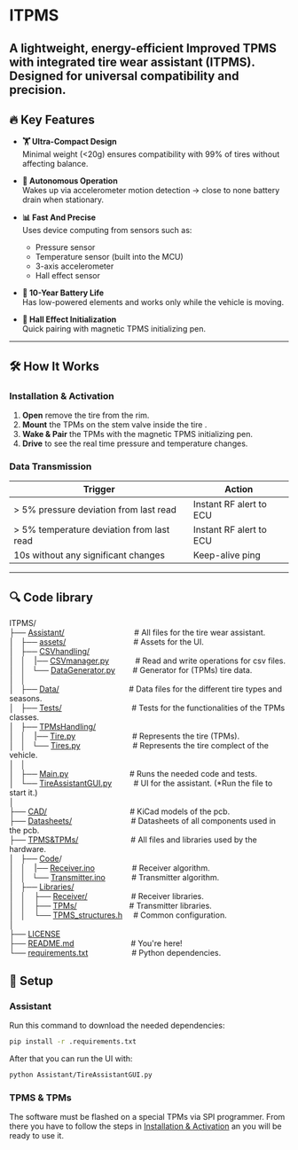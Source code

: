 # ITPMS

## A lightweight, energy-efficient **Improved TPMS with integrated tire wear assistant (ITPMS)**. Designed for universal compatibility and precision.

## 🔥 Key Features

- **🏋️ Ultra-Compact Design**  
    Minimal weight (<20g) ensures compatibility with 99% of tires without affecting balance.

- **📡 Autonomous Operation**  
    Wakes up via accelerometer motion detection → close to none battery drain when stationary.

- **📊 Fast And Precise**  
    Uses device computing from sensors such as:
    - Pressure sensor
    - Temperature sensor (built into the MCU)
    - 3-axis accelerometer
    - Hall effect sensor

- **🔋 10-Year Battery Life**  
    Has low-powered elements and works only while the vehicle is moving.

- **🎯 Hall Effect Initialization**  
    Quick pairing with magnetic TPMS initializing pen.

---

## 🛠 How It Works

### Installation & Activation

1. **Open** remove the tire from the rim.
2. **Mount** the TPMs on the stem valve inside the tire .
3. **Wake & Pair** the TPMs with the magnetic TPMS initializing pen.
4. **Drive** to see the real time pressure and temperature changes.

### Data Transmission

| Trigger                                   | Action                         |
|-------------------------------------------|--------------------------------|
| > 5% pressure deviation from last read    | Instant RF alert to ECU        |
| > 5% temperature deviation from last read | Instant RF alert to ECU        |
| 10s without any significant changes       | Keep-alive ping                |

---

## 🔍 Code library

ITPMS/  
├── [Assistant/](Assistant/)&nbsp;&nbsp;&nbsp;&nbsp;&nbsp;&nbsp;&nbsp;&nbsp;&nbsp;&nbsp;&nbsp;&nbsp;&nbsp;&nbsp;&nbsp;&nbsp;&nbsp;&nbsp;&nbsp;&nbsp;&nbsp;&nbsp;&nbsp;&nbsp;&nbsp;&nbsp;&nbsp;&nbsp;&nbsp;&nbsp;&nbsp;&nbsp;# All files for the tire wear assistant.  
│&nbsp;&nbsp;&nbsp;├── [assets/](Assistant/assets/)&nbsp;&nbsp;&nbsp;&nbsp;&nbsp;&nbsp;&nbsp;&nbsp;&nbsp;&nbsp;&nbsp;&nbsp;&nbsp;&nbsp;&nbsp;&nbsp;&nbsp;&nbsp;&nbsp;&nbsp;&nbsp;&nbsp;&nbsp;&nbsp;&nbsp;&nbsp;&nbsp;&nbsp;&nbsp;&nbsp;&nbsp;# Assets for the UI.  
│&nbsp;&nbsp;&nbsp;├── [CSVhandling/](Assistant/CSVhandling/)  
│&nbsp;&nbsp;&nbsp;│&nbsp;&nbsp;&nbsp;&nbsp;|── [CSVmanager.py](Assistant/CSVhandling/CSVmanager.py)&nbsp;&nbsp;&nbsp;&nbsp;&nbsp;&nbsp;&nbsp;&nbsp;&nbsp;&nbsp;&nbsp;&nbsp;# Read and write operations for csv files.  
│&nbsp;&nbsp;&nbsp;│&nbsp;&nbsp;&nbsp;└── [DataGenerator.py](Assistant/CSVhandling/DataGenerator.py)&nbsp;&nbsp;&nbsp;&nbsp;&nbsp;&nbsp;&nbsp;&nbsp;# Generator for (TPMs) tire data.  
│&nbsp;&nbsp;&nbsp;│  
│&nbsp;&nbsp;&nbsp;├── [Data/](Assistant/Data/)&nbsp;&nbsp;&nbsp;&nbsp;&nbsp;&nbsp;&nbsp;&nbsp;&nbsp;&nbsp;&nbsp;&nbsp;&nbsp;&nbsp;&nbsp;&nbsp;&nbsp;&nbsp;&nbsp;&nbsp;&nbsp;&nbsp;&nbsp;&nbsp;&nbsp;&nbsp;&nbsp;&nbsp;&nbsp;&nbsp;&nbsp;&nbsp;# Data files for the different tire types and seasons.  
│&nbsp;&nbsp;&nbsp;├── [Tests/](Assistant/Tests/)&nbsp;&nbsp;&nbsp;&nbsp;&nbsp;&nbsp;&nbsp;&nbsp;&nbsp;&nbsp;&nbsp;&nbsp;&nbsp;&nbsp;&nbsp;&nbsp;&nbsp;&nbsp;&nbsp;&nbsp;&nbsp;&nbsp;&nbsp;&nbsp;&nbsp;&nbsp;&nbsp;&nbsp;&nbsp;&nbsp;&nbsp;&nbsp;# Tests for the functionalities of the TPMs classes.  
│&nbsp;&nbsp;&nbsp;├── [TPMsHandling/](Assistant/TPMsHandling/)  
│&nbsp;&nbsp;&nbsp;│&nbsp;&nbsp;&nbsp;&nbsp;|── [Tire.py](Assistant/TPMsHandling/Tire.py)&nbsp;&nbsp;&nbsp;&nbsp;&nbsp;&nbsp;&nbsp;&nbsp;&nbsp;&nbsp;&nbsp;&nbsp;&nbsp;&nbsp;&nbsp;&nbsp;&nbsp;&nbsp;&nbsp;&nbsp;&nbsp;&nbsp;&nbsp;&nbsp;&nbsp;&nbsp;# Represents the tire (TPMs).  
│&nbsp;&nbsp;&nbsp;│&nbsp;&nbsp;&nbsp;└── [Tires.py](Assistant/TPMsHandling/Tires.py)&nbsp;&nbsp;&nbsp;&nbsp;&nbsp;&nbsp;&nbsp;&nbsp;&nbsp;&nbsp;&nbsp;&nbsp;&nbsp;&nbsp;&nbsp;&nbsp;&nbsp;&nbsp;&nbsp;&nbsp;&nbsp;&nbsp;&nbsp;&nbsp;# Represents the tire complect of the vehicle.  
│&nbsp;&nbsp;&nbsp;│  
│&nbsp;&nbsp;&nbsp;├── [Main.py](Assistant/Main.py)&nbsp;&nbsp;&nbsp;&nbsp;&nbsp;&nbsp;&nbsp;&nbsp;&nbsp;&nbsp;&nbsp;&nbsp;&nbsp;&nbsp;&nbsp;&nbsp;&nbsp;&nbsp;&nbsp;&nbsp;&nbsp;&nbsp;&nbsp;&nbsp;&nbsp;&nbsp;&nbsp;&nbsp;# Runs the needed code and tests.  
│&nbsp;&nbsp;&nbsp;└── [TireAssistantGUI.py](Assistant/TireAssistantGUI.py)&nbsp;&nbsp;&nbsp;&nbsp;&nbsp;&nbsp;&nbsp;&nbsp;&nbsp;&nbsp;# UI for the assistant. (*Run the file to start it.)  
│  
├── [CAD/](CAD/)&nbsp;&nbsp;&nbsp;&nbsp;&nbsp;&nbsp;&nbsp;&nbsp;&nbsp;&nbsp;&nbsp;&nbsp;&nbsp;&nbsp;&nbsp;&nbsp;&nbsp;&nbsp;&nbsp;&nbsp;&nbsp;&nbsp;&nbsp;&nbsp;&nbsp;&nbsp;&nbsp;&nbsp;&nbsp;&nbsp;&nbsp;&nbsp;&nbsp;&nbsp;&nbsp;&nbsp;&nbsp;&nbsp;# KiCad models of the pcb.  
├── [Datasheets/](Datasheets/)&nbsp;&nbsp;&nbsp;&nbsp;&nbsp;&nbsp;&nbsp;&nbsp;&nbsp;&nbsp;&nbsp;&nbsp;&nbsp;&nbsp;&nbsp;&nbsp;&nbsp;&nbsp;&nbsp;&nbsp;&nbsp;&nbsp;&nbsp;&nbsp;&nbsp;&nbsp;&nbsp;# Datasheets of all components used in the pcb.  
├── [TPMS&TPMs/](TPMS&TPMs/)&nbsp;&nbsp;&nbsp;&nbsp;&nbsp;&nbsp;&nbsp;&nbsp;&nbsp;&nbsp;&nbsp;&nbsp;&nbsp;&nbsp;&nbsp;&nbsp;&nbsp;&nbsp;&nbsp;&nbsp;&nbsp;&nbsp;&nbsp;&nbsp;# All files and libraries used by the hardware.  
│&nbsp;&nbsp;&nbsp;├── [Code](TPMS&TPMs/Code/)/  
│&nbsp;&nbsp;&nbsp;│&nbsp;&nbsp;&nbsp;&nbsp;|── [Receiver.ino](TPMS&TPMs/Code/Receiver.ino)&nbsp;&nbsp;&nbsp;&nbsp;&nbsp;&nbsp;&nbsp;&nbsp;&nbsp;&nbsp;&nbsp;&nbsp;&nbsp;&nbsp;&nbsp;&nbsp;&nbsp;# Receiver algorithm.  
│&nbsp;&nbsp;&nbsp;│&nbsp;&nbsp;&nbsp;└── [Transmitter.ino](TPMS&TPMs/Code/Transmitter.ino)&nbsp;&nbsp;&nbsp;&nbsp;&nbsp;&nbsp;&nbsp;&nbsp;&nbsp;&nbsp;&nbsp;&nbsp;# Transmitter algorithm.  
│&nbsp;&nbsp;&nbsp;├── [Libraries/](TPMS&TPMs/Libraries/)  
│&nbsp;&nbsp;&nbsp;│&nbsp;&nbsp;&nbsp;&nbsp;├── [Receiver/](TPMS&TPMs/Libraries/Receiver/)&nbsp;&nbsp;&nbsp;&nbsp;&nbsp;&nbsp;&nbsp;&nbsp;&nbsp;&nbsp;&nbsp;&nbsp;&nbsp;&nbsp;&nbsp;&nbsp;&nbsp;&nbsp;&nbsp;&nbsp;# Receiver libraries.  
│&nbsp;&nbsp;&nbsp;│&nbsp;&nbsp;&nbsp;&nbsp;├── [TPMs/](TPMS&TPMs/Libraries/TPMs/)&nbsp;&nbsp;&nbsp;&nbsp;&nbsp;&nbsp;&nbsp;&nbsp;&nbsp;&nbsp;&nbsp;&nbsp;&nbsp;&nbsp;&nbsp;&nbsp;&nbsp;&nbsp;&nbsp;&nbsp;&nbsp;&nbsp;&nbsp;&nbsp;# Transmitter libraries.  
│&nbsp;&nbsp;&nbsp;│&nbsp;&nbsp;&nbsp;&nbsp;└── [TPMS_structures.h](TPMS&TPMs/Libraries/TPMS_structures.h)&nbsp;&nbsp;&nbsp;&nbsp;&nbsp;# Common configuration.  
│  
├── [LICENSE](LICENSE)  
├── [README.md](README.md)&nbsp;&nbsp;&nbsp;&nbsp;&nbsp;&nbsp;&nbsp;&nbsp;&nbsp;&nbsp;&nbsp;&nbsp;&nbsp;&nbsp;&nbsp;&nbsp;&nbsp;&nbsp;&nbsp;&nbsp;&nbsp;&nbsp;&nbsp;&nbsp;&nbsp;&nbsp;# You're here!  
└── [requirements.txt](requirements.txt)&nbsp;&nbsp;&nbsp;&nbsp;&nbsp;&nbsp;&nbsp;&nbsp;&nbsp;&nbsp;&nbsp;&nbsp;&nbsp;&nbsp;&nbsp;&nbsp;&nbsp;&nbsp;&nbsp;&nbsp;# Python dependencies.  

## 🔑 Setup

### Assistant

Run this command to download the needed dependencies:
```sh
pip install -r .requirements.txt
```
After that you can run the UI with:
```sh
python Assistant/TireAssistantGUI.py
```

### TPMS & TPMs

The software must be flashed on a special TPMs via SPI programmer. From there you have to follow the steps in [Installation & Activation](#installation--activation) an you will be ready to use it.